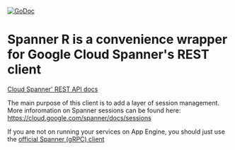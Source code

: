 [![GoDoc](https://godoc.org/github.com/jprobinson/spannerr?status.svg)](https://godoc.org/github.com/jprobinson/spannerr)
# Spanner R is a convenience wrapper for Google Cloud Spanner's REST client

[Cloud Spanner' REST API docs](https://godoc.org/google.golang.org/api/spanner/v1)

The main purpose of this client is to add a layer of session management. More inforomation on Spanner sessions can be found here: https://cloud.google.com/spanner/docs/sessions

If you are not on running your services on App Engine, you should just use the [official Spanner (gRPC) client](https://godoc.org/cloud.google.com/go/spanner)
